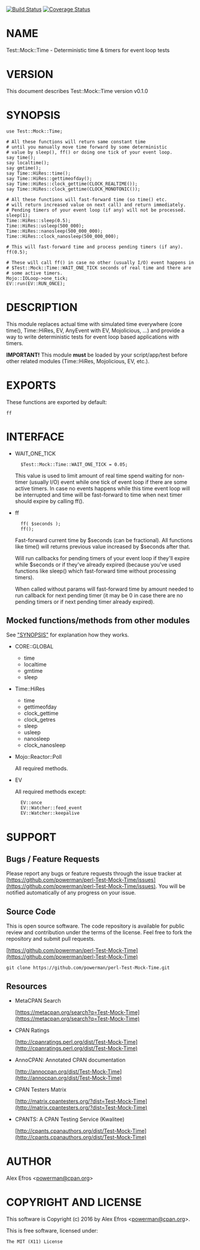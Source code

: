 [![Build Status](https://travis-ci.org/powerman/perl-Test-Mock-Time.svg?branch=master)](https://travis-ci.org/powerman/perl-Test-Mock-Time)
[![Coverage Status](https://coveralls.io/repos/powerman/perl-Test-Mock-Time/badge.svg?branch=master)](https://coveralls.io/r/powerman/perl-Test-Mock-Time?branch=master)

# NAME

Test::Mock::Time - Deterministic time & timers for event loop tests

# VERSION

This document describes Test::Mock::Time version v0.1.0

# SYNOPSIS

    use Test::Mock::Time;

    # All these functions will return same constant time
    # until you manually move time forward by some deterministic
    # value by sleep(), ff() or doing one tick of your event loop.
    say time();
    say localtime();
    say gmtime();
    say Time::HiRes::time();
    say Time::HiRes::gettimeofday();
    say Time::HiRes::clock_gettime(CLOCK_REALTIME());
    say Time::HiRes::clock_gettime(CLOCK_MONOTONIC());

    # All these functions will fast-forward time (so time() etc.
    # will return increased value on next call) and return immediately.
    # Pending timers of your event loop (if any) will not be processed.
    sleep(1);
    Time::HiRes::sleep(0.5);
    Time::HiRes::usleep(500_000);
    Time::HiRes::nanosleep(500_000_000);
    Time::HiRes::clock_nanosleep(500_000_000);

    # This will fast-forward time and process pending timers (if any).
    ff(0.5);

    # These will call ff() in case no other (usually I/O) event happens in
    # $Test::Mock::Time::WAIT_ONE_TICK seconds of real time and there are
    # some active timers.
    Mojo::IOLoop->one_tick;
    EV::run(EV::RUN_ONCE);

# DESCRIPTION

This module replaces actual time with simulated time everywhere
(core time(), Time::HiRes, EV, AnyEvent with EV, Mojolicious, …) and
provide a way to write deterministic tests for event loop based
applications with timers.

**IMPORTANT!** This module **must** be loaded by your script/app/test before
other related modules (Time::HiRes, Mojolicious, EV, etc.).

# EXPORTS

These functions are exported by default:

    ff

# INTERFACE

- WAIT\_ONE\_TICK

        $Test::Mock::Time::WAIT_ONE_TICK = 0.05;

    This value is used to limit amount of real time spend waiting for
    non-timer (usually I/O) event while one tick of event loop if there are
    some active timers. In case no events happens while this time event loop
    will be interrupted and time will be fast-forward to time when next timer
    should expire by calling ff().

- ff

        ff( $seconds );
        ff();

    Fast-forward current time by $seconds (can be fractional). All functions
    like time() will returns previous value increased by $seconds after that.

    Will run callbacks for pending timers of your event loop if they'll expire
    while $seconds or if they've already expired (because you've used functions
    like sleep() which fast-forward time without processing timers).

    When called without params will fast-forward time by amount needed to run
    callback for next pending timer (it may be 0 in case there are no pending
    timers or if next pending timer already expired).

## Mocked functions/methods from other modules

See ["SYNOPSIS"](#synopsis) for explanation how they works.

- CORE::GLOBAL
    - time
    - localtime
    - gmtime
    - sleep
- Time::HiRes
    - time
    - gettimeofday
    - clock\_gettime
    - clock\_getres
    - sleep
    - usleep
    - nanosleep
    - clock\_nanosleep
- Mojo::Reactor::Poll

    All required methods.

- EV

    All required methods except:

        EV::once
        EV::Watcher::feed_event
        EV::Watcher::keepalive

# SUPPORT

## Bugs / Feature Requests

Please report any bugs or feature requests through the issue tracker
at [https://github.com/powerman/perl-Test-Mock-Time/issues](https://github.com/powerman/perl-Test-Mock-Time/issues).
You will be notified automatically of any progress on your issue.

## Source Code

This is open source software. The code repository is available for
public review and contribution under the terms of the license.
Feel free to fork the repository and submit pull requests.

[https://github.com/powerman/perl-Test-Mock-Time](https://github.com/powerman/perl-Test-Mock-Time)

    git clone https://github.com/powerman/perl-Test-Mock-Time.git

## Resources

- MetaCPAN Search

    [https://metacpan.org/search?q=Test-Mock-Time](https://metacpan.org/search?q=Test-Mock-Time)

- CPAN Ratings

    [http://cpanratings.perl.org/dist/Test-Mock-Time](http://cpanratings.perl.org/dist/Test-Mock-Time)

- AnnoCPAN: Annotated CPAN documentation

    [http://annocpan.org/dist/Test-Mock-Time](http://annocpan.org/dist/Test-Mock-Time)

- CPAN Testers Matrix

    [http://matrix.cpantesters.org/?dist=Test-Mock-Time](http://matrix.cpantesters.org/?dist=Test-Mock-Time)

- CPANTS: A CPAN Testing Service (Kwalitee)

    [http://cpants.cpanauthors.org/dist/Test-Mock-Time](http://cpants.cpanauthors.org/dist/Test-Mock-Time)

# AUTHOR

Alex Efros &lt;powerman@cpan.org>

# COPYRIGHT AND LICENSE

This software is Copyright (c) 2016 by Alex Efros &lt;powerman@cpan.org>.

This is free software, licensed under:

    The MIT (X11) License
